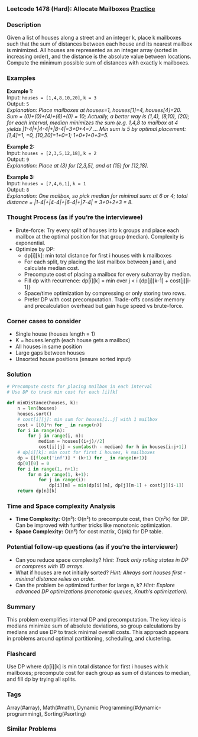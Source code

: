 ### Leetcode 1478 (Hard): Allocate Mailboxes [Practice](https://leetcode.com/problems/allocate-mailboxes)

### Description  
Given a list of houses along a street and an integer k, place k mailboxes such that the sum of distances between each house and its nearest mailbox is minimized. All houses are represented as an integer array (sorted in increasing order), and the distance is the absolute value between locations. Compute the minimum possible sum of distances with exactly k mailboxes.

### Examples  
**Example 1:**  
Input: `houses = [1,4,8,10,20]`, `k = 3`  
Output: `5`  
*Explanation: Place mailboxes at houses=1, houses[1]=4, houses[4]=20. Sum = (0)+(0)+(4)+(6)+(0) = 10; Actually, a better way is (1,4), (8,10), (20); for each interval, median minimizes the sum (e.g. 1,4,8 to mailbox at 4 yields |1-4|+|4-4|+|8-4|=3+0+4=7 ... Min sum is 5 by optimal placement: [1,4]=1, =0, [10,20]=1+0=1; 1+0+1+0+3=5.*

**Example 2:**  
Input: `houses = [2,3,5,12,18]`, `k = 2`  
Output: `9`  
*Explanation: Place at (3) for [2,3,5], and at (15) for [12,18].*

**Example 3:**  
Input: `houses = [7,4,6,1]`, `k = 1`  
Output: `8`  
*Explanation: One mailbox, so pick median for minimal sum: at 6 or 4; total distance = |1-4|+|4-4|+|6-4|+|7-4| = 3+0+2+3 = 8.*

### Thought Process (as if you’re the interviewee)  
- Brute-force: Try every split of houses into k groups and place each mailbox at the optimal position for that group (median). Complexity is exponential.
- Optimize by DP:
  - dp[i][k]: min total distance for first i houses with k mailboxes
  - For each split, try placing the last mailbox between j and i, and calculate median cost.
  - Precompute cost of placing a mailbox for every subarray by median.
  - Fill dp with recurrence: dp[i][k] = min over j < i {dp[j][k-1] + cost[j][i-1]}
  - Space/time optimization by compressing or only storing two rows.
  - Prefer DP with cost precomputation. Trade-offs consider memory and precalculation overhead but gain huge speed vs brute-force.

### Corner cases to consider  
- Single house (houses length = 1)
- K = houses.length (each house gets a mailbox)
- All houses in same position
- Large gaps between houses
- Unsorted house positions (ensure sorted input)

### Solution
```python
# Precompute costs for placing mailbox in each interval
# Use DP to track min cost for each [i][k]

def minDistance(houses, k):
    n = len(houses)
    houses.sort()
    # cost[i][j]: min sum for houses[i..j] with 1 mailbox
    cost = [[0]*n for _ in range(n)]
    for i in range(n):
        for j in range(i, n):
            median = houses[(i+j)//2]
            cost[i][j] = sum(abs(h - median) for h in houses[i:j+1])
    # dp[i][k]: min cost for first i houses, k mailboxes
    dp = [[float('inf')] * (k+1) for _ in range(n+1)]
    dp[0][0] = 0
    for i in range(1, n+1):
        for m in range(1, k+1):
            for j in range(i):
                dp[i][m] = min(dp[i][m], dp[j][m-1] + cost[j][i-1])
    return dp[n][k]
```

### Time and Space complexity Analysis  
- **Time Complexity:** O(n³): O(n²) to precompute cost, then O(n²k) for DP. Can be improved with further tricks like monotonic optimization.
- **Space Complexity:** O(n²) for cost matrix, O(nk) for DP table.

### Potential follow-up questions (as if you’re the interviewer)  
- Can you reduce space complexity?
  *Hint: Track only rolling states in DP or compress with 1D arrays.*
- What if houses are not initially sorted?
  *Hint: Always sort houses first - minimal distance relies on order.*
- Can the problem be optimized further for large n, k?
  *Hint: Explore advanced DP optimizations (monotonic queues, Knuth’s optimization).* 

### Summary
This problem exemplifies interval DP and precomputation. The key idea is medians minimize sum of absolute deviations, so group calculations by medians and use DP to track minimal overall costs. This approach appears in problems around optimal partitioning, scheduling, and clustering.


### Flashcard
Use DP where dp[i][k] is min total distance for first i houses with k mailboxes; precompute cost for each group as sum of distances to median, and fill dp by trying all splits.

### Tags
Array(#array), Math(#math), Dynamic Programming(#dynamic-programming), Sorting(#sorting)

### Similar Problems
